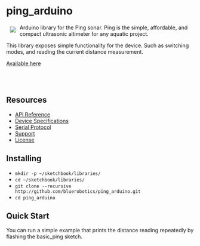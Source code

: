 # ping_arduino

<a href="https://bluerobotics.com">
<img src="https://avatars2.githubusercontent.com/u/7120633?v=3&s=200" align="left" hspace="10" vspace="6">
</a>


Arduino library for the Ping sonar. Ping is the simple, affordable, and compact ultrasonic altimeter for any aquatic project.

This library exposes simple functionality for the device. Such as switching modes, and reading the current distance measurement.

[Available here](http://www.bluerobotics.com/)

<br/>
<br/>

## Resources

* [API Reference](http://github.com/bluerobotics/ping_arduino/blob/master/docs/API.md)
* [Device Specifications](http://www.bluerobotics.com/)
* [Serial Protocol](http://github.com/bluerobotics/ping-protocol)
* [Support](http://docs.bluerobotics.com)
* [License](http://github.com/bluerobotics/ping_arduino/blob/master/LICENSE)

## Installing
* `mkdir -p ~/sketchbook/libraries/`
* `cd ~/sketchbook/libraries/`
* `git clone --recursive http://github.com/bluerobotics/ping_arduino.git`
* `cd ping_arduino`

## Quick Start

You can run a simple example that prints the distance reading repeatedly by flashing the basic_ping sketch.
